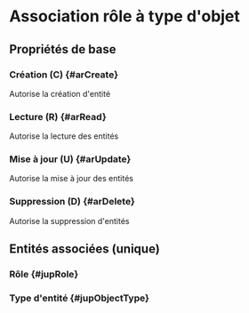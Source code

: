 # Association rôle à type d'objet



## Propriétés de base

### Création (C) {#arCreate}
        
Autorise la création d'entité
### Lecture (R) {#arRead}
        
Autorise la lecture des entités
### Mise à jour (U) {#arUpdate}
        
Autorise la mise à jour des entités
### Suppression (D) {#arDelete}
        
Autorise la suppression d'entités

## Entités associées (unique)

### Rôle {#jupRole}
        

### Type d'entité {#jupObjectType}
        





<!--- THIS FILE IS GENERATED PLEASE DO NOT EDIT IT DIRECTLY --->
